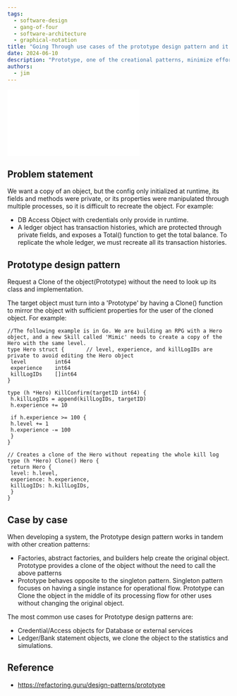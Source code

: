```yaml
---
tags: 
  - software-design
  - gang-of-four 
  - software-architecture
  - graphical-notation
title: "Going Through use cases of the prototype design pattern and it place among the creational patterns"
date: 2024-06-10
description: "Prototype, one of the creational patterns, minimize efforts when recreating new from the exist object by cloning the 'prototype' of it."
authors:
  - jim
---
```


![](assets/prototype-design-pattern.pdf)

## Problem statement

We want a copy of an object, but the config only initialized at runtime, its fields and methods were private, or its properties were manipulated through multiple processes, so it is difficult to recreate the object. For example: 
- DB Access Object with credentials only provide in runtime.
- A ledger object has transaction histories, which are protected through private fields, and exposes a Total() function to get the total balance. To replicate the whole ledger, we must recreate all its transaction histories.

## Prototype design pattern

Request a Clone of the object(Prototype) without the need to look up its class and implementation.

The target object must turn into a 'Prototype' by having a Clone() function to mirror the object with sufficient properties for the user of the cloned object. For example:

```
//The following example is in Go. We are building an RPG with a Hero object, and a new Skill called 'Mimic' needs to create a copy of the Hero with the same level.
type Hero struct {       // level, experience, and killLogIDs are private to avoid editing the Hero object
 level         int64    
 experience    int64   
 killLogIDs    []int64 
}

type (h *Hero) KillConfirm(targetID int64) {
 h.killLogIDs = append(killLogIDs, targetID)
 h.experience += 10

 if h.experience >= 100 {
 h.level += 1
 h.experience -= 100
 }
}

// Creates a clone of the Hero without repeating the whole kill log 
type (h *Hero) Clone() Hero {
 return Hero {
 level: h.level,
 experience: h.experience,
 killLogIDs: h.killLogIDs,
 }
}
```

## Case by case

When developing a system, the Prototype design pattern works in tandem with other creation patterns:
- Factories, abstract factories, and builders help create the original object. Prototype provides a clone of the object without the need to call the above patterns
- Prototype behaves opposite to the singleton pattern. Singleton pattern focuses on having a single instance for operational flow. Prototype can Clone the object in the middle of its processing flow for other uses without changing the original object.

The most common use cases for Prototype design patterns are:
- Credential/Access objects for Database or external services
- Ledger/Bank statement objects, we clone the object to the statistics and simulations.


## Reference

- https://refactoring.guru/design-patterns/prototype
